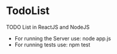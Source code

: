 # TodoList
TODO List in ReactJS and NodeJS

- For running the Server use: node app.js
- For running tests use: npm test
